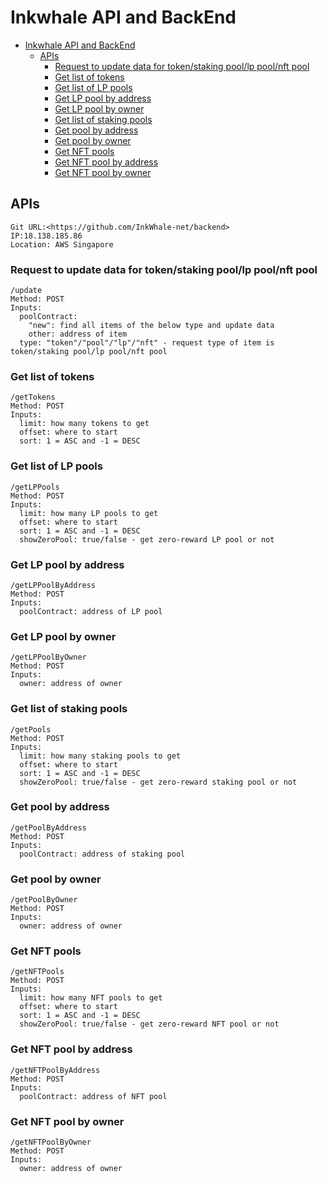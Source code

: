 # Inkwhale API and BackEnd
- [Inkwhale API and BackEnd](#inkwhale-api-and-backend)
  - [APIs](#apis)
    - [Request to update data for token/staking pool/lp pool/nft pool](#request-to-update-data-for-tokenstaking-poollp-poolnft-pool)
    - [Get list of tokens](#get-list-of-tokens)
    - [Get list of LP pools](#get-list-of-lp-pools)
    - [Get LP pool by address](#get-lp-pool-by-address)
    - [Get LP pool by owner](#get-lp-pool-by-owner)
    - [Get list of staking pools](#get-list-of-staking-pools)
    - [Get pool by address](#get-pool-by-address)
    - [Get pool by owner](#get-pool-by-owner)
    - [Get NFT pools](#get-nft-pools)
    - [Get NFT pool by address](#get-nft-pool-by-address)
    - [Get NFT pool by owner](#get-nft-pool-by-owner)

## APIs

```
Git URL:<https://github.com/InkWhale-net/backend>  
IP:18.138.185.86   
Location: AWS Singapore
```

### Request to update data for token/staking pool/lp pool/nft pool 

```
/update
Method: POST
Inputs:
  poolContract:
    "new": find all items of the below type and update data
    other: address of item 
  type: "token"/"pool"/"lp"/"nft" - request type of item is token/staking pool/lp pool/nft pool  
```

### Get list of tokens 

```
/getTokens
Method: POST
Inputs:
  limit: how many tokens to get
  offset: where to start
  sort: 1 = ASC and -1 = DESC
``` 

### Get list of LP pools

```
/getLPPools
Method: POST
Inputs:
  limit: how many LP pools to get
  offset: where to start
  sort: 1 = ASC and -1 = DESC
  showZeroPool: true/false - get zero-reward LP pool or not
``` 

### Get LP pool by address

```
/getLPPoolByAddress
Method: POST
Inputs:
  poolContract: address of LP pool
``` 

### Get LP pool by owner

```
/getLPPoolByOwner
Method: POST
Inputs:
  owner: address of owner
``` 

### Get list of staking pools

```
/getPools
Method: POST
Inputs:
  limit: how many staking pools to get
  offset: where to start
  sort: 1 = ASC and -1 = DESC
  showZeroPool: true/false - get zero-reward staking pool or not
``` 

### Get pool by address

```
/getPoolByAddress
Method: POST
Inputs:
  poolContract: address of staking pool
``` 

### Get pool by owner

```
/getPoolByOwner
Method: POST
Inputs:
  owner: address of owner
``` 

### Get NFT pools

```
/getNFTPools
Method: POST
Inputs:
  limit: how many NFT pools to get
  offset: where to start
  sort: 1 = ASC and -1 = DESC
  showZeroPool: true/false - get zero-reward NFT pool or not
``` 

### Get NFT pool by address

```
/getNFTPoolByAddress
Method: POST
Inputs:
  poolContract: address of NFT pool
``` 

### Get NFT pool by owner

```
/getNFTPoolByOwner
Method: POST
Inputs:
  owner: address of owner
``` 
